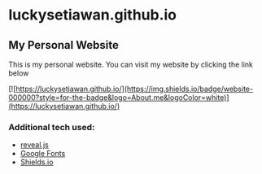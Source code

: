 # luckysetiawan.github.io

## My Personal Website
This is my personal website. You can visit my website by clicking the link below

[![https://luckysetiawan.github.io/](https://img.shields.io/badge/website-000000?style=for-the-badge&logo=About.me&logoColor=white)](https://luckysetiawan.github.io/)

### Additional tech used:
* [reveal.js](https://revealjs.com/)
* [Google Fonts](https://fonts.google.com/)
* [Shields.io](https://shields.io/badges)

